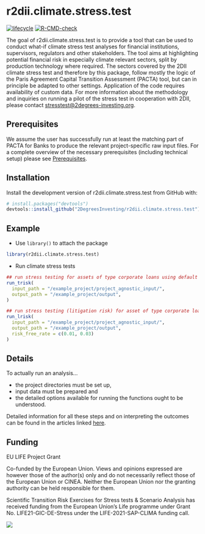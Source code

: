 
<!-- README.md is generated from README.Rmd. Please edit that file -->

# r2dii.climate.stress.test 
<!-- badges: start -->

[![lifecycle](https://img.shields.io/badge/lifecycle-experimental-orange.svg)](https://www.tidyverse.org/lifecycle/#experimental)
[![R-CMD-check](https://github.com/2DegreesInvesting/r2dii.climate.stress.test/workflows/R-CMD-check/badge.svg)](https://github.com/2DegreesInvesting/r2dii.climate.stress.test/actions)
<!-- badges: end -->

The goal of r2dii.climate.stress.test is to provide a tool that can be
used to conduct what-if climate stress test analyses for financial
institutions, supervisors, regulators and other stakeholders. The tool
aims at highlighting potential financial risk in especially climate
relevant sectors, split by production technology where required.
The sectors covered by the 2DII climate stress test and therefore by
this package, follow mostly the logic of the Paris Agreement Capital
Transition Assessment (PACTA) tool, but can in principle be adapted to
other settings. Application of the code requires availability of custom
data. For more information about the methodology and inquiries on
running a pilot of the stress test in cooperation with 2DII, please
contact <stresstest@2degrees-investing.org>.

## Prerequisites

We assume the user has successfully run at least the matching part of
PACTA for Banks to produce the relevant project-specific raw input
files. For a complete overview of the necessary prerequisites (including
technical setup) please see
[Prerequisites](https://2degreesinvesting.github.io/r2dii.climate.stress.test/articles/articles/00-prerequisites.html).

## Installation

Install the development version of r2dii.climate.stress.test from GitHub
with:

``` r
# install.packages("devtools")
devtools::install_github("2DegreesInvesting/r2dii.climate.stress.test")
```

## Example

- Use `library()` to attach the package

``` r
library(r2dii.climate.stress.test)
```

- Run climate stress tests

``` r
## run stress testing for assets of type corporate loans using default parameters
run_trisk(
  input_path = "/example_project/project_agnostic_input/",
  output_path = "/example_project/output",
)

## run stress testing (litigation risk) for asset of type corporate loans using various risk_free_rates to analyse sensitivities
run_lrisk(
  input_path = "/example_project/project_agnostic_input/",
  output_path = "/example_project/output",
  risk_free_rate = c(0.01, 0.03)
)
```

## Details

To actually run an analysis…

- the project directories must be set up,
- input data must be prepared and
- the detailed options available for running the functions ought to be
  understood.

Detailed information for all these steps and on interpreting the
outcomes can be found in the articles linked
[here](https://2degreesinvesting.github.io/r2dii.climate.stress.test/articles/).


## Funding

EU LIFE Project Grant

Co-funded by the European Union. Views and opinions expressed are however those of the author(s) only and do not necessarily reflect those of the European Union or CINEA. Neither the European Union nor the granting authority can be held responsible for them.

Scientific Transition Risk Exercises for Stress tests & Scenario Analysis has received funding from the European Union’s Life programme under Grant No. LIFE21-GIC-DE-Stress under the LIFE-2021-SAP-CLIMA funding call.

![](data-raw/LifeLogo2.jpg)

